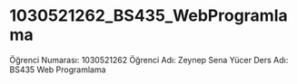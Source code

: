 # 1030521262_BS435_WebProgramlama
Öğrenci Numarası: 1030521262
Öğrenci Adı: Zeynep Sena Yücer
Ders Adı: BS435 Web Programlama

